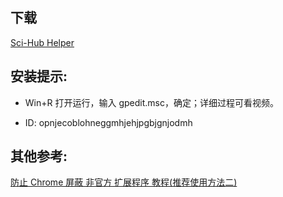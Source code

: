 ﻿## 下载

[Sci-Hub Helper](https://github.com/hlyang1992/sci_hub_helper/releases/latest)

## 安装提示:

* Win+R 打开运行，输入 gpedit.msc，确定；详细过程可看视频。

* ID: opnjecoblohneggmhjehjpgbjgnjodmh


## 其他参考:

[防止 Chrome 屏蔽 非官方 扩展程序 教程(推荐使用方法二)](http://www.itechzero.com/prevent-chrome-shielding-unofficial-extensions-tutorial.html)
